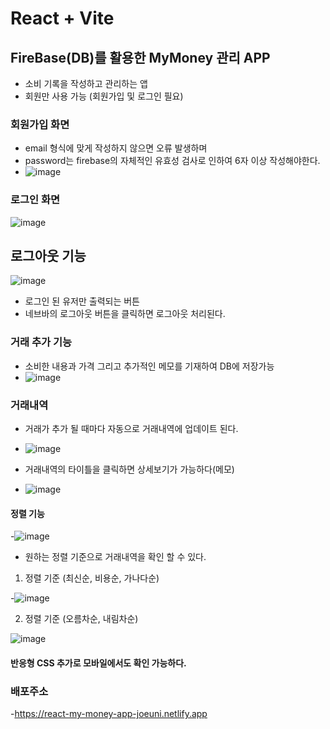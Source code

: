 # React + Vite

## FireBase(DB)를 활용한 MyMoney 관리 APP

- 소비 기록을 작성하고 관리하는 앱
- 회원만 사용 가능 (회원가입 및 로그인 필요)

### 회원가입 화면

- email 형식에 맞게 작성하지 않으면 오류 발생하며
- password는 firebase의 자체적인 유효성 검사로 인하여 6자 이상 작성해야한다.
- ![image](https://github.com/joeuni-ex/React_MyMoney/assets/141595215/39dbab9b-b7be-470d-8740-009debc24cf1)


### 로그인 화면

![image](https://github.com/joeuni-ex/React_MyMoney/assets/141595215/20493363-a095-428c-a2e6-20272e5edac8)



## 로그아웃 기능

![image](https://github.com/joeuni-ex/React_MyMoney/assets/141595215/3c2593b4-2ee7-4263-a88f-da5752d3b341)
- 로그인 된 유저만 출력되는 버튼 
- 네브바의 로그아웃 버튼을 클릭하면 로그아웃 처리된다.

### 거래 추가 기능

- 소비한 내용과 가격 그리고 추가적인 메모를 기재하여 DB에 저장가능
- ![image](https://github.com/joeuni-ex/React_MyMoney/assets/141595215/63977492-8dbe-4778-9198-efb90366286c)


### 거래내역

- 거래가 추가 될 때마다 자동으로 거래내역에 업데이트 된다.
- ![image](https://github.com/joeuni-ex/React_MyMoney/assets/141595215/8662c9ba-3d8b-40bf-9aae-0a53ca9d32e6)

- 거래내역의 타이틀을 클릭하면 상세보기가 가능하다(메모)
- ![image](https://github.com/joeuni-ex/React_MyMoney/assets/141595215/602f6240-0b29-4e89-9e66-b58f29bc03f4)



#### 정렬 기능

-![image](https://github.com/joeuni-ex/React_MyMoney/assets/141595215/7b7275a9-0114-4db5-8088-c192886566ee)

- 원하는 정렬 기준으로 거래내역을 확인 할 수 있다.

1.  정렬 기준 (최신순, 비용순, 가나다순)

-![image](https://github.com/joeuni-ex/React_MyMoney/assets/141595215/988a91ae-c34d-41b6-88e2-97f02ffbeb69)


2.  정렬 기준 (오름차순, 내림차순)

![image](https://github.com/joeuni-ex/React_MyMoney/assets/141595215/e61e2f35-2b61-46ee-be3b-b8eb983f8d88)



#### 반응형 CSS 추가로 모바일에서도 확인 가능하다. 



### 배포주소

-https://react-my-money-app-joeuni.netlify.app

